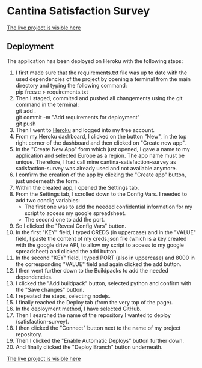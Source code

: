 # Cantina Satisfaction Survey

[The live project is visible here](https://cantina-satisfaction-survey.herokuapp.com/)


## Deployment

The application has been deployed on Heroku with the following steps:

1. I first made sure that the requirements.txt file was up to date with the used dependencies of the project by opening a terminal from the main directory and typing the following command:<br>
    pip freeze > requirements.txt
2. Then I staged, commited and pushed all changements using the git command in the terminal:<br>
    git add .<br>
    git commit -m "Add requirements for deployment"<br>
    git push
3. Then I went to [Heroku](https://dashboard.heroku.com/apps) and logged into my free account.
4. From my Heroku dashboard, I clicked on the button "New", in the top right corner of the dashboard and then clicked on "Create new app".
5. In the "Create New App" form which just opened, I gave a name to my application and selected Europe as a region. The app name must be unique. Therefore, I had call mine cantina-satisfaction-survey as satisfaction-survey was already used and not available anymore.
6. I confirm the creation of the app by clicking the "Create app" button, just underneath the form.
7. Within the created app, I opened the Settings tab.
8. From the Settings tab, I scrolled down to the Config Vars. I needed to add two condig variables:
    - The first one was to add the needed confidential information for my script to access my google spreadsheet. 
    - The second one to add the port.
9. So I clicked the "Reveal Config Vars" button.
10. In the first "KEY" field, I typed CREDS (in uppercase) and in the "VALUE" field, I paste the content of my creds.json file (which is a key created with the google drive API, to allow my script to access to my google spreadsheet) and clicked the add button.
11. In the second "KEY" field, I typed PORT (also in uppercase) and 8000 in the corresponding "VALUE" field and again clicked the add button.
12. I then went further down to the Buildpacks to add the needed dependencies.
13. I clicked the "Add buildpack" button, selected python and confirm with the "Save changes" button.
14. I repeated the steps, selecting nodejs.
15. I finally reached the Deploy tab (from the very top of the page).
16. In the deployment method, I have selected GitHub.
17. Then I searched the name of the repository I wanted to deploy (satisfaction-survey).
18. I then clicked the "Connect" button next to the name of my project repository.
19. Then I clicked the "Enable Automatic Deploys" button further down.
20. And finally clicked the "Deploy Branch" button underneath.

[The live project is visible here](https://cantina-satisfaction-survey.herokuapp.com/)
